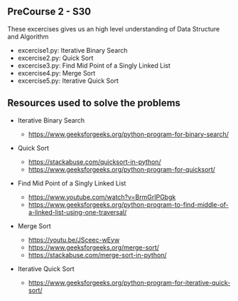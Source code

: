## PreCourse 2 - S30

These excercises gives us an high level understanding of Data Structure and Algorithm

- excercise1.py: Iterative Binary Search
- excercise2.py: Quick Sort
- excercise3.py: Find Mid Point of a Singly Linked List
- excercise4.py: Merge Sort
- excercise5.py: Iterative Quick Sort

## Resources used to solve the problems

- Iterative Binary Search
    - https://www.geeksforgeeks.org/python-program-for-binary-search/

- Quick Sort
    - https://stackabuse.com/quicksort-in-python/
    - https://www.geeksforgeeks.org/python-program-for-quicksort/

- Find Mid Point of a Singly Linked List
    - https://www.youtube.com/watch?v=BrmGrIPGbgk
    - https://www.geeksforgeeks.org/python-program-to-find-middle-of-a-linked-list-using-one-traversal/

- Merge Sort
    - https://youtu.be/JSceec-wEyw
    - https://www.geeksforgeeks.org/merge-sort/
    - https://stackabuse.com/merge-sort-in-python/

- Iterative Quick Sort
    - https://www.geeksforgeeks.org/python-program-for-iterative-quick-sort/